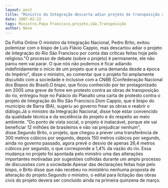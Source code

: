 ```yaml
---
layout: post
title: "Ministro da Integração descarta adiar projeto de transposição do São Francisco"
date: 2007-02-22
tags: Ministro,Papa Francisco,projeto,são,Transposição
author: None
---
```

Da Folha Online
O ministro da Integração Nacional, Pedro Brito, evitou polemizar com o bispo de Luís Flávio Cappio, mas descartou adiar o projeto de Integração do Rio São Francisco por conta das críticas feitas hoje pelo religioso.\"O processo de debate (sobre o projeto) é permanente, ele não parou nem vai parar. O que nós não podemos é ficar adiando indefinidamente o início de um projeto que é uma demanda desde a época do Império\", disse o ministro, ao comentar que o projeto foi amplamente discutido com a sociedade e inclusive com a CNBB (Confederação Nacional dos Bispos do Brasil).O bispo, que ficou conhecido por ter protagonizado em 2005 uma greve de fome em protesto contra as obras de transposição do rio, entregou hoje no Palácio do Planalto uma carta de protesto contra o projeto de Integração do Rio São Francisco.Dom Cappio, que é bispo do município de Barra (BA), sugeriu ao governo frear as obras e reabrir o diálogo.Já o ministro da Integração Nacional, disse hoje estar convencido da qualidade técnica e da excelência do projeto e do respeito ao meio ambiente. \"Do ponto de vista social, o projeto é inatacável, porque ele vai beneficiar 12 milhões de brasileiros e não vai prejudicar nenhum\", disse.Segundo Brito, o projeto, que chegou a prever uma transferência de 300 metros cúbicos por segundo, depois 150 metros cúbicos por segundo, ainda no governo passado, agora prevê o desvio de apenas 26,4 metros cúbicos por segundo, o que corresponde a 1,4% da vazão do rio. Essa mudança no projeto foi apontada pelo ministro uma das alterações importantes motivadas por sugestões colhidas durante um amplo processo de discussões com a sociedade.Apesar das declarações feitas hoje pelo bispo, o Brito disse que não recebeu no ministério nenhuma proposta de alteração do projeto.Segundo o ministro, o edital para licitação das obras civis do projeto deverá ser concluído ainda na primeira quinzena de março. 